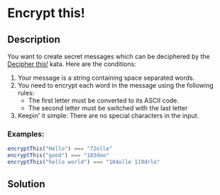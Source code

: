 # Encrypt this!

## Description

You want to create secret messages which can be deciphered by the [Decipher this!](https://www.codewars.com/kata/decipher-this) kata. Here are the conditions:

1. Your message is a string containing space separated words.
2. You need to encrypt each word in the message using the following rules:
    * The first letter must be converted to its ASCII code.
    * The second letter must be switched with the last letter
3. Keepin' it simple: There are no special characters in the input.

### Examples:

```javascript
encryptThis("Hello") === "72olle"
encryptThis("good") === "103doo"
encryptThis("hello world") === "104olle 119drlo"
```

## Solution

```javascript

```